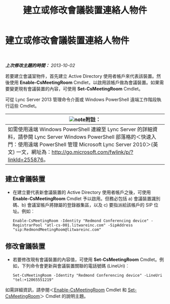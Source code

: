 ﻿---
title: 建立或修改會議裝置連絡人物件
TOCTitle: 建立或修改會議裝置連絡人物件
ms:assetid: 62ed64be-379c-417d-9453-511881cf5604
ms:mtpsurl: https://technet.microsoft.com/zh-tw/library/JJ994035(v=OCS.15)
ms:contentKeyID: 52056117
ms.date: 08/10/2015
mtps_version: v=OCS.15
ms.translationtype: HT
---

# 建立或修改會議裝置連絡人物件

 

_**上次修改主題的時間：** 2013-10-02_

若要建立會議室物件，首先建立 Active Directory 使用者帳戶來代表該裝置。然後使用 **Enable-CsMeetingRoom** Cmdlet，以啟用該帳戶做為會議裝置。如果需要變更現有會議裝置的內容，可使用 **Set-CsMeetingRoom** Cmdlet。

可從 Lync Server 2013 管理命令介面或 Windows PowerShell 遠端工作階段執行這些 Cmdlet。

<table>
<thead>
<tr class="header">
<th><img src="images/Gg398811.note(OCS.15).gif" title="note" alt="note" />附註：</th>
</tr>
</thead>
<tbody>
<tr class="odd">
<td>如需使用遠端 Windows PowerShell 連線至 Lync Server 的詳細資料，請參閱 Lync Server Windows PowerShell 部落格的＜快速入門：使用遠端 PowerShell 管理 Microsoft Lync Server 2010＞(英文) 一文，網址為：<a href="http://go.microsoft.com/fwlink/p/?linkid=255876">http://go.microsoft.com/fwlink/p/?linkId=255876</a>。</td>
</tr>
</tbody>
</table>



## 建立會議裝置

  - 在建立要代表新會議裝置的 Active Directory 使用者帳戶之後，可使用 **Enable-CsMeetingRoom** Cmdlet 予以啟用。但務必包括 a) 會議裝置識別碼、b) 會議室帳戶將隸屬的登錄器集區，以及 c) 要指派給該帳戶的 SIP 位址。例如︰
    
        Enable-CsMeetingRoom -Identity "Redmond Conferencing device" -RegistrarPool "atl-cs-001.litwareinc.com" -SipAddress "sip:RedmondMeetingRoom@litwareinc.com"

## 修改會議裝置

  - 若要修改現有會議裝置的內容值，可使用 **Set-CsMeetingRoom** Cmdlet。例如，下列命令會更新與會議裝置關聯的電話號碼 (LineUri)︰
    
        Set-CsMeetingRoom -Identity "Redmond Conferencing device" -LineUri "tel:+12065551219"

如需詳細資訊，請參閱＜[Enable-CsMeetingRoom](https://docs.microsoft.com/en-us/powershell/module/skype/Enable-CsMeetingRoom) Cmdlet 和 [Set-CsMeetingRoom](https://docs.microsoft.com/en-us/powershell/module/skype/Set-CsMeetingRoom)＞ Cmdlet 的說明主題。

